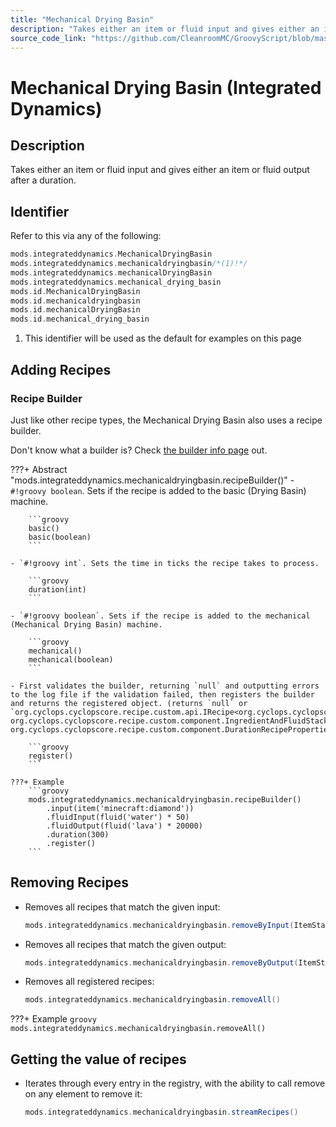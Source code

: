 ```yaml
---
title: "Mechanical Drying Basin"
description: "Takes either an item or fluid input and gives either an item or fluid output after a duration."
source_code_link: "https://github.com/CleanroomMC/GroovyScript/blob/master/src/main/java/com/cleanroommc/groovyscript/compat/mods/integrateddynamics/MechanicalDryingBasin.java"
---
```


# Mechanical Drying Basin (Integrated Dynamics)

## Description

Takes either an item or fluid input and gives either an item or fluid output after a duration.

## Identifier

Refer to this via any of the following:

```groovy hl_lines="2"
mods.integrateddynamics.MechanicalDryingBasin
mods.integrateddynamics.mechanicaldryingbasin/*(1)!*/
mods.integrateddynamics.mechanicalDryingBasin
mods.integrateddynamics.mechanical_drying_basin
mods.id.MechanicalDryingBasin
mods.id.mechanicaldryingbasin
mods.id.mechanicalDryingBasin
mods.id.mechanical_drying_basin
```

1. This identifier will be used as the default for examples on this page

## Adding Recipes

### Recipe Builder

Just like other recipe types, the Mechanical Drying Basin also uses a recipe builder.

Don't know what a builder is? Check [the builder info page](../../../groovy/builder.md) out.

???+ Abstract "mods.integrateddynamics.mechanicaldryingbasin.recipeBuilder()"
    - `#!groovy boolean`. Sets if the recipe is added to the basic (Drying Basin) machine.

        ```groovy
        basic()
        basic(boolean)
        ```

    - `#!groovy int`. Sets the time in ticks the recipe takes to process.

        ```groovy
        duration(int)
        ```

    - `#!groovy boolean`. Sets if the recipe is added to the mechanical (Mechanical Drying Basin) machine.

        ```groovy
        mechanical()
        mechanical(boolean)
        ```

    - First validates the builder, returning `null` and outputting errors to the log file if the validation failed, then registers the builder and returns the registered object. (returns `null` or `org.cyclops.cyclopscore.recipe.custom.api.IRecipe<org.cyclops.cyclopscore.recipe.custom.component.IngredientAndFluidStackRecipeComponent, org.cyclops.cyclopscore.recipe.custom.component.IngredientAndFluidStackRecipeComponent, org.cyclops.cyclopscore.recipe.custom.component.DurationRecipeProperties>`).

        ```groovy
        register()
        ```

    ???+ Example
        ```groovy
        mods.integrateddynamics.mechanicaldryingbasin.recipeBuilder()
            .input(item('minecraft:diamond'))
            .fluidInput(fluid('water') * 50)
            .fluidOutput(fluid('lava') * 20000)
            .duration(300)
            .register()
        ```



## Removing Recipes

- Removes all recipes that match the given input:

    ```groovy
    mods.integrateddynamics.mechanicaldryingbasin.removeByInput(ItemStack)
    ```

- Removes all recipes that match the given output:

    ```groovy
    mods.integrateddynamics.mechanicaldryingbasin.removeByOutput(ItemStack)
    ```

- Removes all registered recipes:

    ```groovy
    mods.integrateddynamics.mechanicaldryingbasin.removeAll()
    ```

???+ Example
    ```groovy
    mods.integrateddynamics.mechanicaldryingbasin.removeAll()
    ```

## Getting the value of recipes

- Iterates through every entry in the registry, with the ability to call remove on any element to remove it:

    ```groovy
    mods.integrateddynamics.mechanicaldryingbasin.streamRecipes()
    ```
